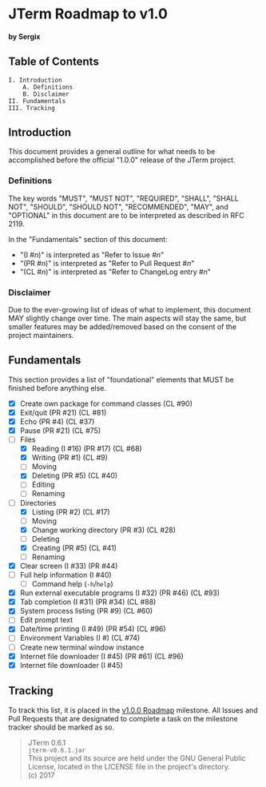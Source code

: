 # JTerm Roadmap to v1.0
#### by Sergix

## Table of Contents
```
I. Introduction
	A. Definitions
	B. Disclaimer
II. Fundamentals
III. Tracking
```

## Introduction
This document provides a general outline for what needs to be accomplished before the official "1.0.0" release of the JTerm project.

### Definitions
The key words "MUST", "MUST NOT", "REQUIRED", "SHALL", "SHALL NOT", "SHOULD", "SHOULD NOT", "RECOMMENDED", "MAY", and "OPTIONAL" in this document are to be interpreted as described in RFC 2119.

In the "Fundamentals" section of this document:

- "(I #_n_)" is interpreted as "Refer to Issue #_n_"
- "(PR #_n_)" is interpreted as "Refer to Pull Request #_n_"
- "(CL #_n_)" is interpreted as "Refer to ChangeLog entry #_n_"

### Disclaimer
Due to the ever-growing list of ideas of what to implement, this document MAY slightly change over time. The main aspects will stay the same, but smaller features may be added/removed based on the consent of the project maintainers.

## Fundamentals
This section provides a list of "foundational" elements that MUST be finished before anything else.

- [x] Create own package for command classes (CL #90)
- [x] Exit/quit (PR #21) (CL #81)
- [x] Echo (PR #4) (CL #37)
- [x] Pause (PR #21) (CL #75)
- [ ] Files
	- [x] Reading (I #16) (PR #17) (CL #68)
	- [x] Writing (PR #1) (CL #9)
	- [ ] Moving
	- [x] Deleting (PR #5) (CL #40)
	- [ ] Editing
	- [ ] Renaming
- [ ] Directories
	- [x] Listing (PR #2) (CL #17)
	- [ ] Moving
	- [x] Change working directory (PR #3) (CL #28)
	- [ ] Deleting
	- [x] Creating (PR #5) (CL #41)
	- [ ] Renaming
- [x] Clear screen (I #33) (PR #44)
- [ ] Full help information (I #40)
	- [ ] Command help (`-h`/`help`)
- [x] Run external executable programs (I #32) (PR #46) (CL #93)
- [x] Tab completion (I #31) (PR #34) (CL #88)
- [x] System process listing (PR #9) (CL #60)
- [ ] Edit prompt text
- [x] Date/time printing (I #49) (PR #54) (CL #96)
- [ ] Environment Variables (I #) (CL #74)
- [ ] Create new terminal window instance
- [x] Internet file downloader (I #45) (PR #61) (CL #96)
- [x] Internet file downloader (I #45)

## Tracking
To track this list, it is placed in the [v1.0.0 Roadmap](https://github.com/Sergix/JTerm/milestone/1) milestone. All Issues and Pull Requests that are designated to complete a task on the milestone tracker should be marked as so.

> JTerm 0.6.1  
> `jterm-v0.6.1.jar`  
> This project and its source are held under the GNU General Public License, located in the LICENSE file in the project's directory.  
> (c) 2017
